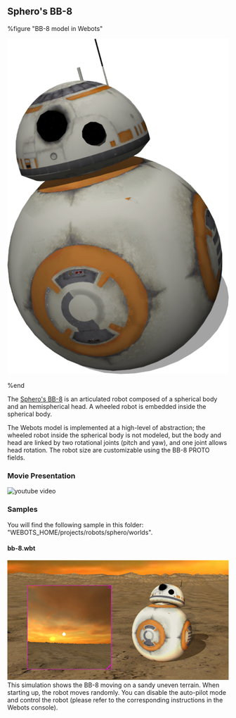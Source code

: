 ## Sphero's BB-8

%figure "BB-8 model in Webots"

![model.png](images/robots/bb8/model.png)

%end

The [Sphero's BB-8](https://www.sphero.com/starwars/bb8) is an articulated robot composed of a spherical body and an hemispherical head.
A wheeled robot is embedded inside the spherical body.

The Webots model is implemented at a high-level of abstraction; the wheeled robot inside the spherical body is not modeled, but the body and head are linked by two rotational joints (pitch and yaw), and one joint allows head rotation.
The robot size are customizable using the BB-8 PROTO fields.

### Movie Presentation

![youtube video](https://www.youtube.com/watch?v=d6NJLFg1x9M)

### Samples

You will find the following sample in this folder: "WEBOTS\_HOME/projects/robots/sphero/worlds".

#### bb-8.wbt

![bb-8.wbt.png](images/robots/bb8/bb-8.wbt.png) This simulation shows the BB-8 moving on a sandy uneven terrain.
When starting up, the robot moves randomly.
You can disable the auto-pilot mode and control the robot (please refer to the corresponding instructions in the Webots console).
